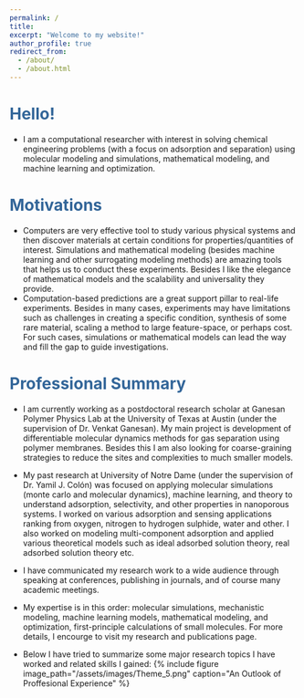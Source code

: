 ```yaml
---
permalink: /
title: 
excerpt: "Welcome to my website!"
author_profile: true
redirect_from: 
  - /about/
  - /about.html
---
```

<style>
   /* Style for the title */
    h1 {
        color:  #336699; /* Change the title text color to blue */
    }
</style>

<!-- Title of the page in blue -->
<h1>Hello!</h1>

* I am a computational researcher with interest in solving chemical engineering problems (with a focus on adsorption and separation) using molecular modeling and simulations, mathematical modeling, and machine learning and optimization. 

<h1>Motivations</h1>

* Computers are very effective tool to study various physical systems and then discover materials at certain conditions for properties/quantities of interest. Simulations and mathematical modeling (besides machine learning and other surrogating modeling methods) are amazing tools that helps us to conduct these experiments. Besides I like the elegance of mathematical models and the scalability and universality they provide.
* Computation-based predictions are a great support pillar to real-life experiments. Besides in many cases, experiments may have limitations such as challenges in creating a specific condition, synthesis of some rare material, scaling a method to large feature-space, or perhaps cost. For such cases, simulations or mathematical models can lead the way and fill the gap to guide investigations.

<h1>Professional Summary</h1>

* I am currently working as a postdoctoral research scholar at Ganesan Polymer Physics Lab at the University of Texas at Austin (under the supervision of Dr. Venkat Ganesan). My main project is development of differentiable molecular dynamics methods for gas separation using polymer membranes. Besides this I am also looking for coarse-graining strategies to reduce the sites and complexities to much smaller models.

* My past research at University of Notre Dame (under the supervision of Dr. Yamil J. Colón) was focused on applying molecular simulations (monte carlo and molecular dynamics), machine learning, and theory to understand adsorption, selectivity, and other properties in nanoporous systems. I worked on various adsorption and sensing applications ranking from oxygen, nitrogen to hydrogen sulphide, water and other. I also worked on modeling multi-component adsorption and applied various theoretical models such as ideal adsorbed solution theory, real adsorbed solution theory etc.

* I have communicated my research work to a wide audience through speaking at conferences, publishing in journals, and of course many academic meetings.

* My expertise is in this order: molecular simulations, mechanistic modeling, machine learning models, mathematical modeling, and optimization, first-principle calculations of small molecules. For more details, I encourge to visit my research and publications page.

* Below I have tried to summarize some major research topics I have worked and related skills I gained:
 {% include figure image_path="/assets/images/Theme_5.png" caption="An Outlook of Proffesional Experience" %}


